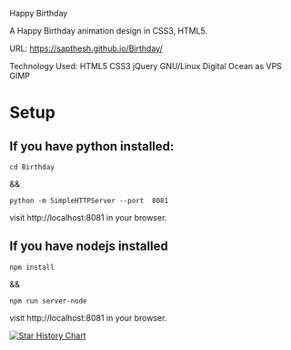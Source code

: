 Happy Birthday

A Happy Birthday animation design in CSS3, HTML5.

URL: https://sapthesh.github.io/Birthday/

Technology Used: HTML5 CSS3 jQuery  GNU/Linux Digital Ocean as VPS GIMP

# Setup

## If you have python installed:
```
cd Birthday
```

&& 

```
python -m SimpleHTTPServer --port  8081
```

visit http://localhost:8081 in your browser.

## If you have nodejs installed
```
npm install
```
&&

```
npm run server-node
```
visit http://localhost:8081 in your browser.

[![Star History Chart](https://api.star-history.com/svg?repos=sapthesh/Birthday&type=Date)](https://www.star-history.com/#sapthesh/Birthday&Date)

